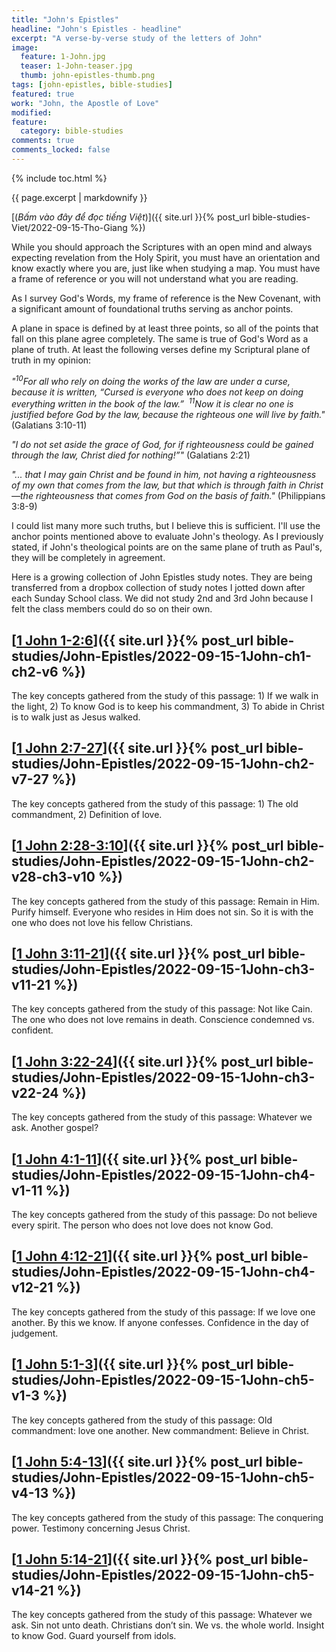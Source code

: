 ```yaml
---
title: "John's Epistles"
headline: "John's Epistles - headline"
excerpt: "A verse-by-verse study of the letters of John"
image: 
  feature: 1-John.jpg
  teaser: 1-John-teaser.jpg
  thumb: john-epistles-thumb.png
tags: [john-epistles, bible-studies]
featured: true
work: "John, the Apostle of Love"
modified:
feature:
  category: bible-studies
comments: true
comments_locked: false
---
```


{% include toc.html %}

{{ page.excerpt | markdownify }}

[(<em>Bấm vào đây để đọc tiếng Việt</em>)]({{ site.url }}{% post_url bible-studies-Viet/2022-09-15-Tho-Giang %})

While you should approach the Scriptures with an open mind and always expecting revelation from the Holy Spirit, you must have an orientation and know exactly where you are, just like when studying a map. You must have a frame of reference or you will not understand what you are reading.

As I survey God's Words, my frame of reference is the New Covenant, with a significant amount of foundational truths serving as anchor points.

A plane in space is defined by at least three points, so all of the points that fall on this plane agree completely. The same is true of God's Word as a plane of truth. At least the following verses define my Scriptural plane of truth in my opinion:

*"<sup>10</sup>For all who rely on doing the works of the law are under a curse, because it is written, “Cursed is everyone who does not keep on doing everything written in the book of the law.”  <sup>11</sup>Now it is clear no one is justified before God by the law, because the righteous one will live by faith."* (Galatians 3:10-11)

*"I do not set aside the grace of God, for if righteousness could be gained through the law, Christ died for nothing!”"* (Galatians 2:21)

*"... that I may gain Christ and be found in him, not having a righteousness of my own that comes from the law, but that which is through faith in Christ—the righteousness that comes from God on the basis of faith."* (Philippians 3:8-9)

I could list many more such truths, but I believe this is sufficient. I'll use the anchor points mentioned above to evaluate John's theology. As I previously stated, if John's theological points are on the same plane of truth as Paul's, they will be completely in agreement.

Here is a growing collection of John Epistles study notes. They are being transferred from a dropbox collection of study notes I jotted down after each Sunday School class. We did not study 2nd and 3rd John because I felt the class members could do so on their own.

##  [<u>1 John 1-2:6</u>]({{ site.url }}{% post_url bible-studies/John-Epistles/2022-09-15-1John-ch1-ch2-v6 %})

The key concepts gathered from the study of this passage: 1) If we walk in the light, 2) To know God is to keep his commandment, 3) To abide in Christ is to walk just as Jesus walked.

##  [<u>1 John 2:7-27</u>]({{ site.url }}{% post_url bible-studies/John-Epistles/2022-09-15-1John-ch2-v7-27 %})

The key concepts gathered from the study of this passage: 1) The old commandment, 2) Definition of love.

##  [<u>1 John 2:28-3:10</u>]({{ site.url }}{% post_url bible-studies/John-Epistles/2022-09-15-1John-ch2-v28-ch3-v10 %})

The key concepts gathered from the study of this passage: Remain in Him. Purify himself. Everyone who resides in Him does not sin. So it is with the one who does not love his fellow Christians.

##  [<u>1 John 3:11-21</u>]({{ site.url }}{% post_url bible-studies/John-Epistles/2022-09-15-1John-ch3-v11-21 %})

The key concepts gathered from the study of this passage: Not like Cain. The one who does not love remains in death. Conscience condemned vs. confident. 

##  [<u>1 John 3:22-24</u>]({{ site.url }}{% post_url bible-studies/John-Epistles/2022-09-15-1John-ch3-v22-24 %})

The key concepts gathered from the study of this passage: Whatever we ask. Another gospel?

##  [<u>1 John 4:1-11</u>]({{ site.url }}{% post_url bible-studies/John-Epistles/2022-09-15-1John-ch4-v1-11 %})

The key concepts gathered from the study of this passage: Do not believe every spirit. The person who does not love does not know God.

##  [<u>1 John 4:12-21</u>]({{ site.url }}{% post_url bible-studies/John-Epistles/2022-09-15-1John-ch4-v12-21 %})

The key concepts gathered from the study of this passage: If we love one another. By this we know. If anyone confesses. Confidence in the day of judgement.

##  [<u>1 John 5:1-3</u>]({{ site.url }}{% post_url bible-studies/John-Epistles/2022-09-15-1John-ch5-v1-3 %})

The key concepts gathered from the study of this passage: Old commandment: love one another. New commandment: Believe in Christ.

##  [<u>1 John 5:4-13</u>]({{ site.url }}{% post_url bible-studies/John-Epistles/2022-09-15-1John-ch5-v4-13 %})

The key concepts gathered from the study of this passage: The conquering power. Testimony concerning Jesus Christ.

##  [<u>1 John 5:14-21</u>]({{ site.url }}{% post_url bible-studies/John-Epistles/2022-09-15-1John-ch5-v14-21 %})

The key concepts gathered from the study of this passage: Whatever we ask. Sin not unto death. Christians don’t sin. We vs. the whole world. Insight to know God. Guard yourself from idols.

